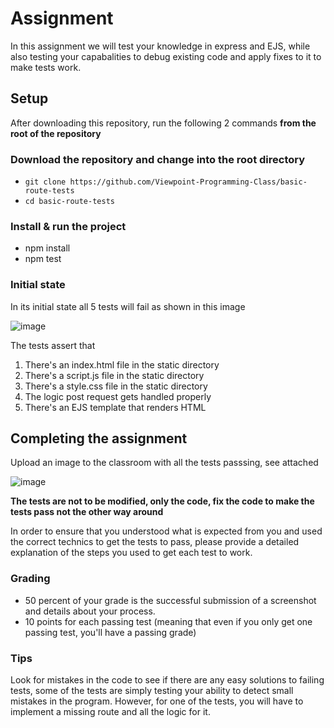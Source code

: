 # Assignment
In this assignment we will test your knowledge in express and EJS, while also testing your capabalities to debug existing code and apply fixes to it to make tests work.

## Setup
After downloading this repository, run the following 2 commands **from the root of the repository**

### Download the repository and change into the root directory
- `git clone https://github.com/Viewpoint-Programming-Class/basic-route-tests`
- `cd basic-route-tests`

### Install & run the project
- npm install
- npm test

### Initial state
In its initial state all 5 tests will fail as shown in this image

![image](https://user-images.githubusercontent.com/1916443/211428724-e819f747-7d24-48cd-ba5a-ce20659d4584.png)

The tests assert that
1. There's an index.html file in the static directory
2. There's a script.js file in the static directory
3. There's a style.css file in the static directory
4. The logic post request gets handled properly
5. There's an EJS template that renders HTML

## Completing the assignment

Upload an image to the classroom with all the tests passsing, see attached

![image](https://user-images.githubusercontent.com/1916443/211431425-1e192503-0449-4384-963e-5820872fd808.png)

**The tests are not to be modified, only the code, fix the code to make the tests pass not the other way around**

In order to ensure that you understood what is expected from you and used the correct technics to get the tests to pass, please provide a detailed explanation of the steps you used to get each test to work.

### Grading

- 50 percent of your grade is the successful submission of a screenshot and details about your process.
- 10 points for each passing test (meaning that even if you only get one passing test, you'll have a passing grade)

### Tips

Look for mistakes in the code to see if there are any easy solutions to failing tests, some of the tests are simply testing your ability to detect small mistakes in the program. However, for one of the tests, you will have to implement a missing route and all the logic for it.
